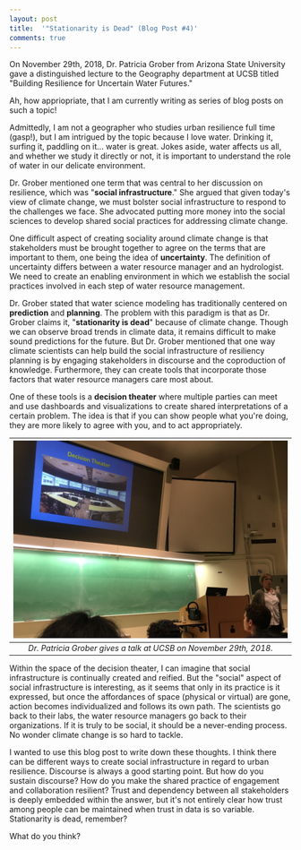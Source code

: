 ```yaml
---
layout: post
title:  '"Stationarity is Dead" (Blog Post #4)'
comments: true
---
```


On November 29th, 2018, Dr. Patricia Grober from Arizona State University gave a distinguished lecture to the Geography department at UCSB titled "Building Resilience for Uncertain Water Futures."

Ah, how appriopriate, that I am currently writing as series of blog posts on such a topic!

Admittedly, I am not a geographer who studies urban resilience full time (gasp!), but I am intrigued by the topic because I love water. Drinking it, surfing it, paddling on it... water is great. Jokes aside, water affects us all, and whether we study it directly or not, it is important to understand the role of water in our delicate environment.

Dr. Grober mentioned one term that was central to her discussion on resilience, which was "**social infrastructure**." She argued that given today's view of climate change, we must bolster social infrastructure to respond to the challenges we face. She advocated putting more money into the social sciences to develop shared social practices for addressing climate change.

One difficult aspect of creating sociality around climate change is that stakeholders must be brought together to agree on the terms that are important to them, one being the idea of **uncertainty**. The definition of uncertainty differs between a water resource manager and an hydrologist. We need to create an enabling environment in which we establish the social practices involved in each step of water resource management.

Dr. Grober stated that water science modeling has traditionally centered on **prediction** and **planning**. The problem with this paradigm is that as Dr. Grober claims it, "**stationarity is dead**" because of climate change. Though we can observe broad trends in climate data, it remains difficult to make sound predictions for the future. But Dr. Grober mentioned that one way climate scientists can help build the social infrastructure of resiliency planning is by engaging stakeholders in discourse and the coproduction of knowledge. Furthermore, they can create tools that incorporate those factors that water resource managers care most about.

One of these tools is a **decision theater** where multiple parties can meet and use dashboards and visualizations to create shared interpretations of a certain problem. The idea is that if you can show people what you're doing, they are more likely to agree with you, and to act appropriately.

| ![Islais Creek](https://raw.githubusercontent.com/sburtner/critical_infrastructure/master/images/pat_grober.JPG) | 
|:--:| 
| *Dr. Patricia Grober gives a talk at UCSB on November 29th, 2018.* |

Within the space of the decision theater, I can imagine that social infrastructure is continually created and reified. But the "social" aspect of social infrastructure is interesting, as it seems that only in its practice is it expressed, but once the affordances of space (physical or virtual) are gone, action becomes individualized and follows its own path. The scientists go back to their labs, the water resource managers go back to their organizations. If it is truly to be social, it should be a never-ending process. No wonder climate change is so hard to tackle.

I wanted to use this blog post to write down these thoughts. I think there can be different ways to create social infrastructure in regard to urban resilience. Discourse is always a good starting point. But how do you sustain discourse? How do you make the shared practice of engagement and collaboration resilient? Trust and dependency between all stakeholders is deeply embedded within the answer, but it's not entirely clear how trust among people can be maintained when trust in data is so variable. Stationarity is dead, remember?

What do you think?
